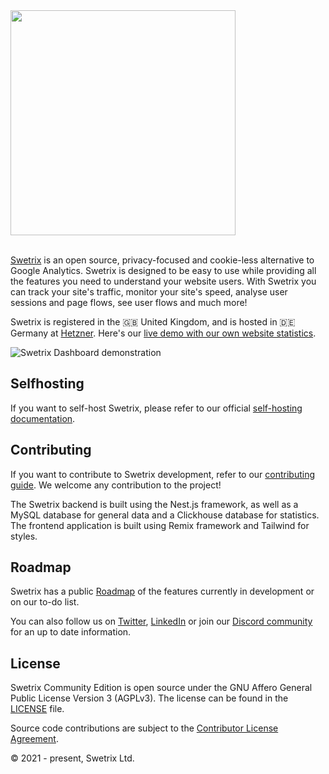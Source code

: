 <picture>
  <source media="(prefers-color-scheme: dark)" srcset="https://swetrix.com/assets/logo_white.png?v=1">
  <img alt="" src="https://swetrix.com/assets/logo_blue.png?v=1" width="360">
</picture>
<br /><br />

[Swetrix](https://swetrix.com) is an open source, privacy-focused and cookie-less alternative to Google Analytics. Swetrix is designed to be easy to use while providing all the features you need to understand your website users. With Swetrix you can track your site's traffic, monitor your site's speed, analyse user sessions and page flows, see user flows and much more!

Swetrix is registered in the 🇬🇧 United Kingdom, and is hosted in 🇩🇪 Germany at [Hetzner](https://www.hetzner.com). Here's our [live demo with our own website statistics](https://swetrix.com/projects/STEzHcB1rALV).

<picture>
  <source media="(prefers-color-scheme: dark)" srcset="https://swetrix.com/assets/screenshot_dark.png">
  <img alt="Swetrix Dashboard demonstration" src="https://swetrix.com/assets/screenshot_light.png">
</picture>

## Selfhosting
If you want to self-host Swetrix, please refer to our official [self-hosting documentation](https://docs.swetrix.com/selfhosting/how-to).

## Contributing
If you want to contribute to Swetrix development, refer to our [contributing guide](./CONTRIBUTING.MD). We welcome any contribution to the project!

The Swetrix backend is built using the Nest.js framework, as well as a MySQL database for general data and a Clickhouse database for statistics. The frontend application is built using Remix framework and Tailwind for styles. 

## Roadmap
Swetrix has a public [Roadmap](https://github.com/orgs/Swetrix/projects/7) of the features currently in development or on our to-do list.

You can also follow us on [Twitter](https://x.com/swetrix), [LinkedIn](https://www.linkedin.com/company/linkedin/) or join our [Discord community](https://discord.gg/ZVK8Tw2E8j) for an up to date information.

## License
Swetrix Community Edition is open source under the GNU Affero General Public License Version 3 (AGPLv3). The license can be found in the [LICENSE](./LICENSE) file.

Source code contributions are subject to the [Contributor License Agreement](https://gist.github.com/Blaumaus/cb232e7c2506b9feec188194a77cb9f9).

© 2021 - present, Swetrix Ltd.
